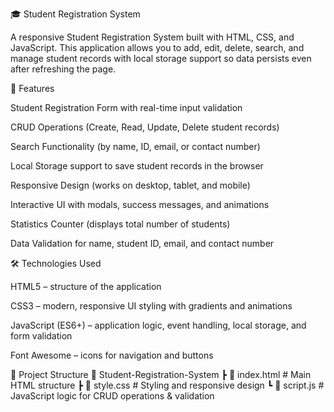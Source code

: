 🎓 Student Registration System

A responsive Student Registration System built with HTML, CSS, and JavaScript.
This application allows you to add, edit, delete, search, and manage student records with local storage support so data persists even after refreshing the page.

🚀 Features

Student Registration Form with real-time input validation

CRUD Operations (Create, Read, Update, Delete student records)

Search Functionality (by name, ID, email, or contact number)

Local Storage support to save student records in the browser

Responsive Design (works on desktop, tablet, and mobile)

Interactive UI with modals, success messages, and animations

Statistics Counter (displays total number of students)

Data Validation for name, student ID, email, and contact number

🛠️ Technologies Used

HTML5 – structure of the application

CSS3 – modern, responsive UI styling with gradients and animations

JavaScript (ES6+) – application logic, event handling, local storage, and form validation

Font Awesome – icons for navigation and buttons

📂 Project Structure
📁 Student-Registration-System
 ┣ 📄 index.html     # Main HTML structure
 ┣ 📄 style.css      # Styling and responsive design
 ┗ 📄 script.js      # JavaScript logic for CRUD operations & validation
